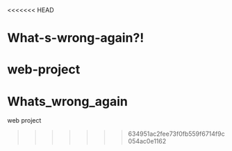<<<<<<< HEAD
# What-s-wrong-again?!
web-project
=======
# Whats_wrong_again
web project
>>>>>>> 634951ac2fee73f0fb559f6714f9c054ac0e1162
